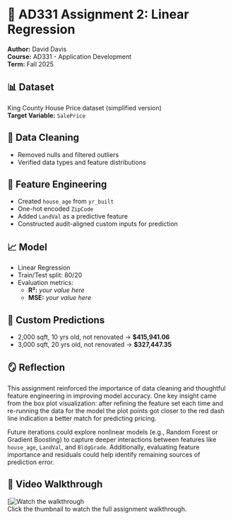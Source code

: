 # 🏡 AD331 Assignment 2: Linear Regression  
**Author:** David Davis  
**Course:** AD331 - Application Development  
**Term:** Fall 2025  

## 📊 Dataset  
King County House Price dataset (simplified version)  
**Target Variable:** `SalePrice`  

## 🧼 Data Cleaning  
- Removed nulls and filtered outliers  
- Verified data types and feature distributions  

## 🧠 Feature Engineering  
- Created `house_age` from `yr_built`  
- One-hot encoded `ZipCode`  
- Added `LandVal` as a predictive feature  
- Constructed audit-aligned custom inputs for prediction

## 📈 Model  
- Linear Regression  
- Train/Test split: 80/20  
- Evaluation metrics:  
  - **R²:** *your value here*  
  - **MSE:** *your value here*  

## 🔮 Custom Predictions  
- 2,000 sqft, 10 yrs old, not renovated → **$415,941.06**  
- 3,000 sqft, 20 yrs old, not renovated → **$327,447.35**

## 🪞 Reflection  
This assignment reinforced the importance of data cleaning and thoughtful feature engineering in improving model accuracy. One key insight came from the box plot visualization: after refining the feature set each time and re-running the data for the model the plot points got closer to the red dash line indication a better match for predicting pricing.

Future iterations could explore nonlinear models (e.g., Random Forest or Gradient Boosting) to capture deeper interactions between features like `house_age`, `LandVal`, and `BldgGrade`. Additionally, evaluating feature importance and residuals could help identify remaining sources of prediction error.

## 🎥 Video Walkthrough  
[![Watch the walkthrough](https://youtu.be/aPa6a7NBJQk)  
Click the thumbnail to watch the full assignment walkthrough.
